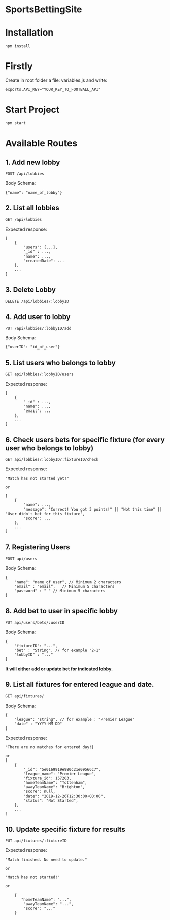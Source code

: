 # SportsBettingSite

# Installation

```
npm install
```
# Firstly
Create in root folder a file: variables.js and write:
```
exports.API_KEY="YOUR_KEY_TO_FOOTBALL_API"
```
# Start Project
```
npm start
```

# Available Routes

## 1. Add new lobby
```
POST /api/lobbies
``` 
Body Schema:
```
{"name": "name_of_lobby"}
```
## 2. List all lobbies
```
GET /api/lobbies
```
Expected response:
```
[
    {
        "users": [...],
        "_id" : ...,
        "name": ...,
        "createdDate": ...
    },
    ...
]
```
## 3. Delete Lobby
```
DELETE /api/lobbies/:lobbyID
```
## 4. Add user to lobby
```
PUT /api/lobbies/:lobbyID/add
```
Body Schema:
```
{"userID": "id_of_user"}
```
## 5. List users who belongs to lobby
```
GET api/lobbies/:lobbyID/users
```
Expected response:
```
[
    {
        "_id" : ...,
        "name": ...,
        "email": ...
    },
    ...
]
```
## 6. Check users bets for specific fixture (for every user who belongs to lobby)
```
GET api/lobbies/:lobbyID/:fixtureID/check
```
Expected response:
```
"Match has not started yet!"

or

[
    {
        "name": ...,
        "message": "Correct! You got 3 points!" || "Not this time" || "User didn't bet for this fixture",
        "score": ...
    },
    ...
]
```
## 7. Registering Users
```
POST api/users
```
Body Schema:
```
{
    "name": "name_of_user", // Minimum 2 characters
    "email" : "email",   // Minimum 5 characters
    "password" : " " // Minimum 5 characters
}
```

## 8. Add bet to user in specific lobby

```
PUT api/users/bets/:userID
```
Body Schema:
```
{
    "fixtureID": "...",
    "bet" : "String", // for example "2-1"
    "lobbyID" : "..."
}
```
**It will either add or update bet for indicated lobby.**

## 9. List all fixtures for entered league and date.
```
GET api/fixtures/
```
Body Schema:
```
{
    "league": "string", // for example : "Premier League"
    "date" : "YYYY-MM-DD"
}
```
Expected response:
```
"There are no matches for entered day!|

or
[
    { 
        "_id": "5e0169919e980c21e09566c7",
        "league_name": "Premier League",
        "fixture_id": 157203,
        "homeTeamName": "Tottenham",
        "awayTeamName": "Brighton",
        "score": null,
        "date": "2019-12-26T12:30:00+00:00",
        "status": "Not Started",
    },
    ...
]
```



## 10. Update specific fixture for results
```
PUT api/fixtures/:fixtureID
```
Expected response:
```
"Match finished. No need to update."

or

"Match has not started!"

or

    {
       "homeTeamName": "...",
        "awayTeamName": "...",
        "score": "..."
    }
    
```